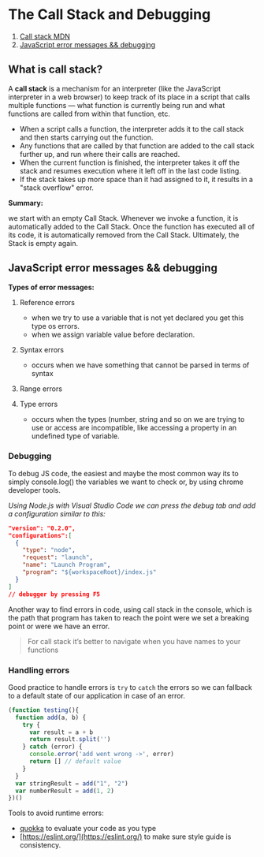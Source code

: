 # The Call Stack and Debugging

1. [Call stack MDN](https://developer.mozilla.org/en-US/docs/Glossary/Call_stack)
2. [JavaScript error messages && debugging](https://codeburst.io/javascript-error-messages-debugging-d23f84f0ae7c)

## What is call stack? 

A **call stack** is a mechanism for an interpreter (like the JavaScript interpreter in a web browser) to keep track of its place in a script that calls multiple functions — what function is currently being run and what functions are called from within that function, etc.

- When a script calls a function, the interpreter adds it to the call stack and then starts carrying out the function.
- Any functions that are called by that function are added to the call stack further up, and run where their calls are reached.
- When the current function is finished, the interpreter takes it off the stack and resumes execution where it left off in the last code listing.
- If the stack takes up more space than it had assigned to it, it results in a "stack overflow" error.

**Summary:**  

we start with an empty Call Stack. Whenever we invoke a function, it is automatically added to the Call Stack. Once the function has executed all of its code, it is automatically removed from the Call Stack. Ultimately, the Stack is empty again.

## JavaScript error messages && debugging

**Types of error messages:**

1. Reference errors
    - when we try to use a variable that is not yet declared you get this type os errors.
    - when we assign variable value before declaration.

2. Syntax errors
    - occurs when we have something that cannot be parsed in terms of syntax

3. Range errors
4. Type errors
    - occurs when the types (number, string and so on we are trying to use or access are incompatible, like accessing a property in an undefined type of variable.

### Debugging

To debug JS code, the easiest and maybe the most common way its to simply console.log() the variables we want to check or, by using chrome developer tools.  

_Using Node.js with Visual Studio Code we can press the debug tab and add a configuration similar to this:_

```json 
"version": "0.2.0",
"configurations":[
  {
    "type": "node",
    "request": "launch",
    "name": "Launch Program",
    "program": "${workspaceRoot}/index.js"
  }
]
// debugger by pressing F5
``` 
Another way to find errors in code, using call stack in the console, which is the path that program has taken to reach the point were we set a breaking point or were we have an error.
>For call stack it’s better to navigate when you have names to your functions

### Handling errors

Good practice to handle errors is `try` to `catch` the errors so we can fallback to a default state of our application in case of an error.

```javascript
(function testing(){
  function add(a, b) {
    try {
      var result = a + b
      return result.split('')
    } catch (error) {
      console.error('add went wrong ->', error)
      return [] // default value
    }
  }
  var stringResult = add("1", "2")
  var numberResult = add(1, 2)
})()
``` 

Tools to avoid runtime errors: 

- [quokka](https://quokkajs.com/) to evaluate your code as you type
- [https://eslint.org/](https://eslint.org/) to make sure style guide is consistency.
